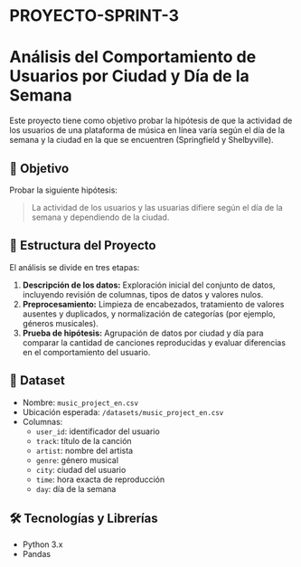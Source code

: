 # PROYECTO-SPRINT-3

# Análisis del Comportamiento de Usuarios por Ciudad y Día de la Semana

Este proyecto tiene como objetivo probar la hipótesis de que la actividad de los usuarios de una plataforma de música en línea varía según el día de la semana y la ciudad en la que se encuentren (Springfield y Shelbyville).

## 🎯 Objetivo

Probar la siguiente hipótesis:

> La actividad de los usuarios y las usuarias difiere según el día de la semana y dependiendo de la ciudad.

## 📁 Estructura del Proyecto

El análisis se divide en tres etapas:

1. **Descripción de los datos:** Exploración inicial del conjunto de datos, incluyendo revisión de columnas, tipos de datos y valores nulos.
2. **Preprocesamiento:** Limpieza de encabezados, tratamiento de valores ausentes y duplicados, y normalización de categorías (por ejemplo, géneros musicales).
3. **Prueba de hipótesis:** Agrupación de datos por ciudad y día para comparar la cantidad de canciones reproducidas y evaluar diferencias en el comportamiento del usuario.

## 🧪 Dataset

- Nombre: `music_project_en.csv`
- Ubicación esperada: `/datasets/music_project_en.csv`
- Columnas:
  - `user_id`: identificador del usuario
  - `track`: título de la canción
  - `artist`: nombre del artista
  - `genre`: género musical
  - `city`: ciudad del usuario
  - `time`: hora exacta de reproducción
  - `day`: día de la semana

## 🛠️ Tecnologías y Librerías

- Python 3.x
- Pandas

